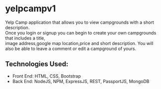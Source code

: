 # yelpcampv1<br>
Yelp Camp application that allows you to view campgrounds with a short description.<br>
Once you login or signup you can begin to create your own campgrounds that includes a title,<br>
image address,google map location,price and short description. You will also be able to leave a comment or edit a campground of yours.<br>

<h2>Technologies Used:</h2>
<ul>
  <li>Front End: HTML, CSS, Bootstrap</li>
  <li>Back End: NodeJS, NPM, ExpressJS, REST, PassportJS, MongoDB</li>
</ul>
